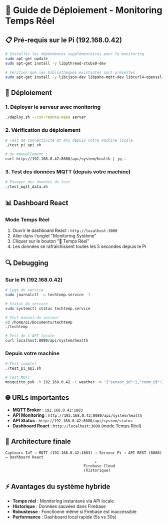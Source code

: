 # 🚀 Guide de Déploiement - Monitoring Temps Réel

## 📋 Pré-requis sur le Pi (192.168.0.42)

```bash
# Installer les dépendances supplémentaires pour le monitoring
sudo apt-get update
sudo apt-get install -y libpthread-stubs0-dev

# Vérifier que les bibliothèques existantes sont présentes
sudo apt-get install -y libcjson-dev libpaho-mqtt-dev libcurl4-openssl-dev libsqlite3-dev
```

## 🔧 Déploiement

### 1. Déployer le serveur avec monitoring
```bash
./deploy.sh --run-remote-make server
```

### 2. Vérification du déploiement
```bash
# Test de connectivité et API depuis votre machine locale
./test_pi_api.sh

# Ou manuellement :
curl http://192.168.0.42:8080/api/system/health | jq .
```

### 3. Test des données MQTT (depuis votre machine)
```bash
# Envoyer des données de test
./test_mqtt_data.sh
```

## 📊 Dashboard React

### Mode Temps Réel
1. Ouvrir le dashboard React : `http://localhost:3000`
2. Aller dans l'onglet "Monitoring Système"
3. Cliquer sur le bouton "🚀 Temps Réel" 
4. Les données se rafraîchissent toutes les 5 secondes depuis le Pi

## 🔍 Debugging

### Sur le Pi (192.168.0.42)
```bash
# Logs du service
sudo journalctl -u techtemp.service -f

# Status du service
sudo systemctl status techtemp.service

# Test manuel du serveur
cd /home/pi/Documents/techtemp
./techtemp

# Test de l'API locale
curl localhost:8080/api/system/health
```

### Depuis votre machine
```bash
# Test complet
./test_pi_api.sh

# Test MQTT
mosquitto_pub -h 192.168.0.42 -t weather -m '{"sensor_id":1,"room_id":2,"temperature":22.0,"humidity":60.0}'
```

## 🌐 URLs importantes

- **MQTT Broker** : `192.168.0.42:1883`
- **API Monitoring** : `http://192.168.0.42:8080/api/system/health`
- **API Status** : `http://192.168.0.42:8080/api/system/status`
- **Dashboard React** : `http://localhost:3000` (mode Temps Réel)

## 🔄 Architecture finale

```
Capteurs IoT → MQTT (192.168.0.42:1883) → Serveur Pi → API REST (8080) → Dashboard React
                                        ↓
                                   Firebase Cloud 
                                   (historique)
```

## ⚡ Avantages du système hybride

- **Temps réel** : Monitoring instantané via API locale
- **Historique** : Données sauvées dans Firebase
- **Robustesse** : Fonctionne même si Firebase est inaccessible  
- **Performance** : Dashboard local rapide (5s vs 30s)
